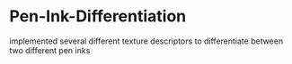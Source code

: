 # Pen-Ink-Differentiation
implemented several different texture descriptors to differentiate between two different pen inks
